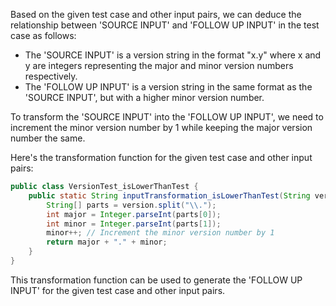 Based on the given test case and other input pairs, we can deduce the relationship between 'SOURCE INPUT' and 'FOLLOW UP INPUT' in the test case as follows:

- The 'SOURCE INPUT' is a version string in the format "x.y" where x and y are integers representing the major and minor version numbers respectively.
- The 'FOLLOW UP INPUT' is a version string in the same format as the 'SOURCE INPUT', but with a higher minor version number.

To transform the 'SOURCE INPUT' into the 'FOLLOW UP INPUT', we need to increment the minor version number by 1 while keeping the major version number the same.

Here's the transformation function for the given test case and other input pairs:

```java
public class VersionTest_isLowerThanTest {
    public static String inputTransformation_isLowerThanTest(String version)  {
        String[] parts = version.split("\\.");
        int major = Integer.parseInt(parts[0]);
        int minor = Integer.parseInt(parts[1]);
        minor++; // Increment the minor version number by 1
        return major + "." + minor;
    }
}
```

This transformation function can be used to generate the 'FOLLOW UP INPUT' for the given test case and other input pairs.